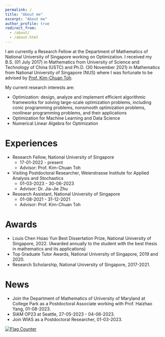 ```yaml
---
permalink: /
title: "About me"
excerpt: "About me"
author_profile: true
redirect_from: 
  - /about/
  - /about.html
---
```


I am currently a Research Fellow at the Department of Mathematics of National University of Singapore working on Optimization. I received my B.S. (01 July 2017) in Mathematics from University of Science and Technology of China (USTC) and Ph.D. (30 November 2021) in Mathematics from National University of Singapore (NUS) where I was fortunate to be advised by [Prof. Kim-Chuan Toh](https://blog.nus.edu.sg/mattohkc/).

My current research interests are:
- Optimization: design, analyze and implement efficient algorithmic frameworks for solving large-scale optimization problems, including conic programming problems, nonsmooth optimization problems, nonlinear programming problems, and their applications
- Optimization for Machine Learning and Data Science
- Numerical Linear Algebra for Optimization

Experiences
======
- Research Fellow, National University of Singapore
  - 17-01-2022 - present
  - Advisor: Prof. Kim-Chuan Toh
- Visiting Postdoctoral Researcher, Weierstrasse Institute for Applied Analysis and Stochastics
  - 01-03-2023 - 30-06-2023
  - Advisor: Dr. Jia-Jie Zhu
- Research Assistant, National University of Singapore
  - 01-08-2021 - 31-12-2021
  - Advisor: Prof. Kim-Chuan Toh

Awards
======
- Louis Chen Hsiao Yun Best Dissertation Prize, National University of Singapore, 2022. (Awarded annually to the student with the best thesis in mathematics and its applications)
- Top Graduate Tutor Awards, National University of Singapore, 2019 and 2020.
- Research Scholarship, National University of Singapore, 2017-2021.

News
======
- Join the Department of Mathematics of University of Maryland at College Park as a Postdoctoral Associate working with Prof. Haizhao Yang, 01-08-2023.
- SIAM OP23 at Seattle, 27-05-2023 - 04-06-2023.
- Join WIAS as a Postdoctoral Researcher, 01-03-2023.

<a href="https://info.flagcounter.com/3SGt"><img src="https://s11.flagcounter.com/count2/3SGt/bg_FFFFFF/txt_000000/border_CCCCCC/columns_2/maxflags_10/viewers_0/labels_0/pageviews_0/flags_0/percent_0/" alt="Flag Counter" border="0"></a>